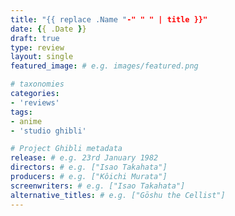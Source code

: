 ```yaml
---
title: "{{ replace .Name "-" " " | title }}"
date: {{ .Date }}
draft: true
type: review
layout: single
featured_image: # e.g. images/featured.png

# taxonomies
categories:
- 'reviews'
tags:
- anime
- 'studio ghibli'

# Project Ghibli metadata
release: # e.g. 23rd January 1982
directors: # e.g. ["Isao Takahata"]
producers: # e.g. ["Kôichi Murata"]
screenwriters: # e.g. ["Isao Takahata"]
alternative_titles: # e.g. ["Gōshu the Cellist"]
---
```


